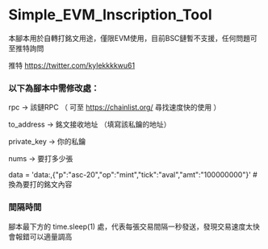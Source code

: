 # Simple_EVM_Inscription_Tool
本腳本用於自轉打銘文用途，僅限EVM使用，目前BSC鏈暫不支援，任何問題可至推特詢問

推特 https://twitter.com/kylekkkkwu61


### 以下為腳本中需修改處：

rpc -> 該鏈RPC  （ 可至   https://chainlist.org/    尋找速度快的使用 ）

to_address -> 銘文接收地址 （填寫該私鑰的地址）

private_key -> 你的私鑰

nums -> 要打多少張

data = 'data:,{"p":"asc-20","op":"mint","tick":"aval","amt":"100000000"}'  # 換為要打的銘文內容



### 間隔時間

腳本最下方的 time.sleep(1) 處，代表每張交易間隔一秒發送，發現交易速度太快會報錯可以適量調高

